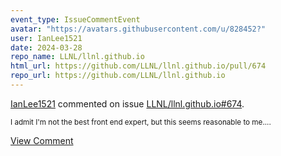 ```yaml
---
event_type: IssueCommentEvent
avatar: "https://avatars.githubusercontent.com/u/828452?"
user: IanLee1521
date: 2024-03-28
repo_name: LLNL/llnl.github.io
html_url: https://github.com/LLNL/llnl.github.io/pull/674
repo_url: https://github.com/LLNL/llnl.github.io
---
```


<a href='https://github.com/IanLee1521' target='_blank'>IanLee1521</a> commented on issue <a href='https://github.com/LLNL/llnl.github.io/pull/674' target='_blank'>LLNL/llnl.github.io#674</a>.

<small>I admit I'm not the best front end expert, but this seems reasonable to me....</small>

<a href='https://github.com/LLNL/llnl.github.io/pull/674' target='_blank'>View Comment</a>